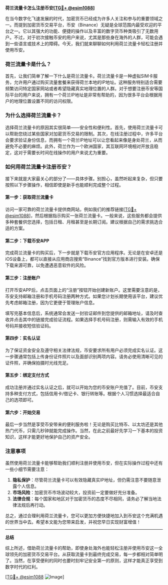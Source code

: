 **荷兰流量卡怎么注册币安[[TG💪+ @esim1088](https://t.me/s/esim1088)]**

在当今数字化飞速发展的时代，加密货币已经成为许多人关注和参与的重要领域之一。而提到加密货币交易平台，币安（Binance）无疑是全球范围内最受欢迎的平台之一。它以其强大的功能、便捷的操作以及丰富的数字货币种类吸引了无数用户。不过，对于初次接触币安的用户来说，尤其是那些身在海外的人群，可能会遇到一些语言或技术上的障碍。今天，我们就来聊聊如何利用荷兰流量卡轻松注册并使用币安。

### 荷兰流量卡是什么？

首先，让我们简单了解一下什么是荷兰流量卡。荷兰流量卡是一种虚拟SIM卡服务，允许用户通过购买流量套餐来获得荷兰本地的IP地址。这种服务特别适合需要频繁访问特定国家网站或者希望隐藏真实地理位置的人群。对于想要注册币安等国际平台的用户来说，拥有一个荷兰IP地址是非常有帮助的，因为很多平台会根据用户的地理位置设置不同的访问权限。

### 为什么选择荷兰流量卡？

选择荷兰流量卡的原因其实很简单——安全性和便利性。首先，使用荷兰流量卡可以帮助您绕过某些国家对加密货币交易的限制。其次，在线注册过程中，许多平台会要求验证身份信息，而拥有一个荷兰IP地址可以让您看起来像是身处荷兰，从而避免不必要的麻烦。此外，荷兰作为一个欧洲国家，其互联网环境相对开放且稳定，这对于需要长时间在线操作的用户来说尤为重要。

### 如何用荷兰流量卡注册币安？

接下来就是大家最关心的部分了——具体步骤。别担心，虽然听起来复杂，但只要按照以下步骤操作，相信即使是新手也能顺利完成整个过程。

#### 第一步：获取荷兰流量卡

访问一家可靠的荷兰流量卡提供商网站，例如我们的推荐链接[[TG💪+ @esim1088](https://t.me/s/esim1088)]，然后根据指示购买一张荷兰流量卡。一般来说，这些服务都会提供多种套餐供您选择，包括日租、月租甚至是长期订阅。建议根据自己的需求挑选合适的方案。

#### 第二步：下载币安APP

完成荷兰流量卡的购买后，下一步就是下载币安官方应用程序。无论是在安卓还是iOS设备上，都可以直接从应用商店搜索“Binance”找到官方版本进行安装。确保下载来源可靠，以免遭遇恶意软件的风险。

#### 第三步：注册账户

打开币安APP后，点击页面上的“注册”按钮开始创建新账户。这里需要注意的是，币安支持邮箱注册和手机号码注册两种方式。如果您计划长期使用该平台，建议优先考虑邮箱注册，因为它更便于管理账户信息。

填写完基本信息后，系统通常会发送一封验证邮件到您提供的邮箱地址，请及时查收并点击其中的链接完成验证流程。如果选择手机号码注册，则需输入有效的手机号码并接收短信验证码。

#### 第四步：实名认证

为了保证资金安全及遵守相关法律法规，币安要求所有用户必须完成实名认证。这一步骤通常包括上传身份证件照片以及面部识别两项内容。请务必使用清晰可见的证件照，并确保拍摄时光线充足。

#### 第五步：绑定支付方式

成功注册并通过实名认证之后，就可以开始为您的币安账户充值了。目前，币安支持多种支付方式，包括信用卡/借记卡、银行转账等。根据个人习惯选择最适合自己的选项即可。

#### 第六步：开始交易

最后一步当然是享受币安带来的便利服务啦！无论是购买比特币、以太坊还是其他热门代币，只需几秒钟就能完成操作。当然，在此之前最好先学习一下基本的投资知识，这样才能更好地保护自己的资产安全。

### 注意事项

虽然使用荷兰流量卡能够帮助我们顺利注册并使用币安，但在实际操作过程中还有一些小细节需要注意：

1. **隐私保护**：尽管荷兰流量卡可以有效隐藏真实IP地址，但仍需注意不要随意泄露个人信息。
2. **市场风险**：加密货币市场波动较大，投资前一定要做好充分准备。
3. **法律合规**：每个国家和地区对于加密货币的态度不尽相同，请务必了解当地法律法规后再行动。

总之，通过合理利用荷兰流量卡，您可以更加方便快捷地加入到币安这个充满机遇的世界当中去。希望本文能为您带来启发，并祝您早日实现财富增值！

---

**总结**

综上所述，借助荷兰流量卡的帮助，即使身处海外也能轻松注册并使用币安这一全球领先的加密货币交易平台。从获取流量卡到最终完成交易，每一步都相对简单明了。当然，在享受便利的同时也要时刻牢记安全第一的原则，这样才能真正享受到数字时代的红利。

[[TG💪+ @esim1088](https://t.me/s/esim1088) ![Image](https://i.postimg.cc/4NQfJmqS/Snipaste-2025-05-13-00-14-12.png)]
